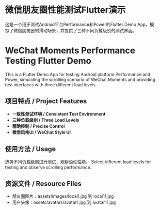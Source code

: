 # 微信朋友圈性能测试Flutter演示

这是一个用于测试Android平台Performance和Power的Flutter Demo App，模拟了微信朋友圈的滑动场景，并提供了三种不同负载级别的测试界面。

# WeChat Moments Performance Testing Flutter Demo

This is a Flutter Demo App for testing Android platform Performance and Power, simulating the scrolling scenario of WeChat Moments and providing test interfaces with three different load levels.

## 项目特点 / Project Features

- **一致性测试环境 / Consistent Test Environment**
- **三种负载级别 / Three Load Levels**
- **精确控制 / Precise Control**
- **微信风格UI / WeChat Style UI**

## 使用方法 / Usage

选择不同负载级别进行测试，观察滚动性能。
Select different load levels for testing and observe scrolling performance.

## 资源文件 / Resource Files

- 朋友圈图片：assets/images/local1.jpg 到 local11.jpg
- 用户头像：assets/avatars/avatar1.jpg 到 avatar11.jpg
